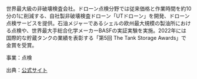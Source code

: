 世界最大級の非破壊検査会社。ドローン点検分野では従来価格と作業時間を約10分の1に削減する、自社製非破壊検査ドローン「UTドローン」を開発、ドローン点検サービスを提供。石油メジャーであるシェルの欧州最大規模の製油所における点検や、世界最大手総合化学メーカーBASFの実証実験を実施。2022年には国際的な貯蔵タンクの業績を表彰する「第5回 The Tank Storage Awards」で金賞を受賞。

事業：点検

出典：[公式サイト]()